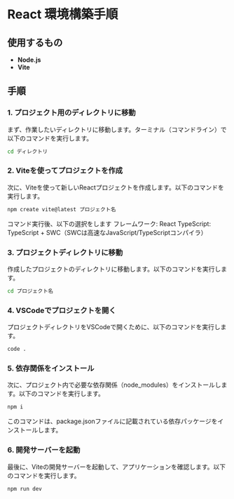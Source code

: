 # React 環境構築手順

## 使用するもの
- **Node.js**
- **Vite**

## 手順

### 1. プロジェクト用のディレクトリに移動
まず、作業したいディレクトリに移動します。ターミナル（コマンドライン）で以下のコマンドを実行します。
```bash
cd ディレクトリ
```

### 2. Viteを使ってプロジェクトを作成
次に、Viteを使って新しいReactプロジェクトを作成します。以下のコマンドを実行します。
```bash
npm create vite@latest プロジェクト名
```

コマンド実行後、以下の選択をします
フレームワーク: React
TypeScript: TypeScript + SWC（SWCは高速なJavaScript/TypeScriptコンパイラ）

### 3. プロジェクトディレクトリに移動
作成したプロジェクトのディレクトリに移動します。以下のコマンドを実行します。
```bash
cd プロジェクト名
```

### 4. VSCodeでプロジェクトを開く
プロジェクトディレクトリをVSCodeで開くために、以下のコマンドを実行します。
```bash
code .
```

### 5. 依存関係をインストール
次に、プロジェクト内で必要な依存関係（node_modules）をインストールします。以下のコマンドを実行します。
```bash
npm i
```
このコマンドは、package.jsonファイルに記載されている依存パッケージをインストールします。

### 6. 開発サーバーを起動
最後に、Viteの開発サーバーを起動して、アプリケーションを確認します。以下のコマンドを実行します。
```bash
npm run dev
```
